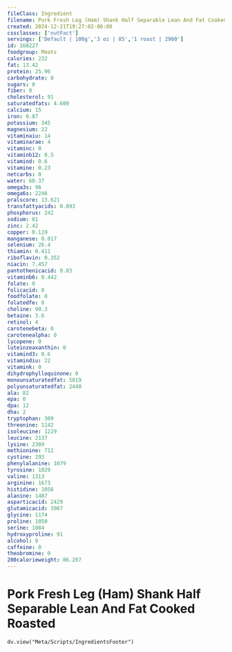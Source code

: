 ```yaml
---
fileClass: Ingredient
filename: Pork Fresh Leg (Ham) Shank Half Separable Lean And Fat Cooked Roasted
created: 2024-12-21T19:27:02-06:00
cssclasses: ['nutFact']
servings: ['Default | 100g','3 oz | 85','1 roast | 2900']
id: 168227
foodgroup: Meats
calories: 232
fat: 13.42
protein: 25.96
carbohydrate: 0
sugars: 0
fiber: 0
cholesterol: 91
saturatedfats: 4.609
calcium: 15
iron: 0.87
potassium: 345
magnesium: 22
vitaminaiu: 14
vitaminarae: 4
vitaminc: 0
vitaminb12: 0.5
vitamind: 0.6
vitamine: 0.23
netcarbs: 0
water: 60.37
omega3s: 96
omega6s: 2246
pralscore: 13.621
transfattyacids: 0.093
phosphorus: 242
sodium: 81
zinc: 2.42
copper: 0.119
manganese: 0.017
selenium: 26.4
thiamin: 0.411
riboflavin: 0.352
niacin: 7.457
pantothenicacid: 0.83
vitaminb6: 0.442
folate: 0
folicacid: 0
foodfolate: 0
folatedfe: 0
choline: 90.3
betaine: 3.6
retinol: 4
carotenebeta: 0
carotenealpha: 0
lycopene: 0
luteinzeaxanthin: 0
vitamind3: 0.6
vitamindiu: 22
vitamink: 0
dihydrophylloquinone: 0
monounsaturatedfat: 5819
polyunsaturatedfat: 2440
ala: 82
epa: 0
dpa: 12
dha: 2
tryptophan: 309
threonine: 1142
isoleucine: 1229
leucine: 2137
lysine: 2309
methionine: 712
cystine: 293
phenylalanine: 1079
tyrosine: 1029
valine: 1313
arginine: 1673
histidine: 1056
alanine: 1487
asparticacid: 2429
glutamicacid: 3967
glycine: 1174
proline: 1050
serine: 1084
hydroxyproline: 91
alcohol: 0
caffeine: 0
theobromine: 0
200calorieweight: 86.207
---
```


# Pork Fresh Leg (Ham) Shank Half Separable Lean And Fat Cooked Roasted

```dataviewjs
dv.view("Meta/Scripts/IngredientsFooter")
```